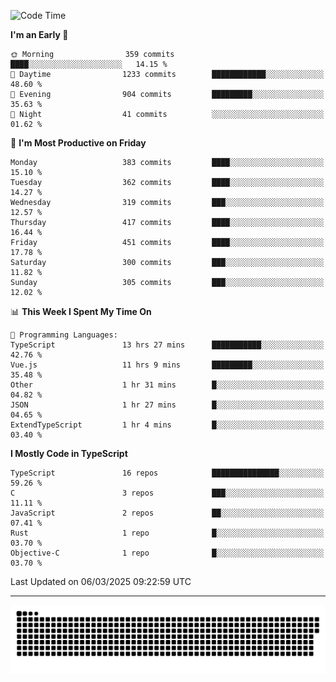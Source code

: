 <!--
<picture>
  <source
    srcset="https://github-readme-stats.vercel.app/api?username=kevinxft&show_icons=true&theme=dark"
    media="(prefers-color-scheme: dark)"
  />
  <source
    srcset="https://github-readme-stats.vercel.app/api?username=kevinxft&show_icons=true"
    media="(prefers-color-scheme: light), (prefers-color-scheme: no-preference)"
  />
  <img src="https://github-readme-stats.vercel.app/api?username=kevinxft&show_icons=true" />
</picture>
-->

<!--START_SECTION:waka-->
![Code Time](http://img.shields.io/badge/Code%20Time-3%2C191%20hrs%2014%20mins-blue)

**I'm an Early 🐤** 

```text
🌞 Morning                359 commits         ████░░░░░░░░░░░░░░░░░░░░░   14.15 % 
🌆 Daytime                1233 commits        ████████████░░░░░░░░░░░░░   48.60 % 
🌃 Evening                904 commits         █████████░░░░░░░░░░░░░░░░   35.63 % 
🌙 Night                  41 commits          ░░░░░░░░░░░░░░░░░░░░░░░░░   01.62 % 
```
📅 **I'm Most Productive on Friday** 

```text
Monday                   383 commits         ████░░░░░░░░░░░░░░░░░░░░░   15.10 % 
Tuesday                  362 commits         ████░░░░░░░░░░░░░░░░░░░░░   14.27 % 
Wednesday                319 commits         ███░░░░░░░░░░░░░░░░░░░░░░   12.57 % 
Thursday                 417 commits         ████░░░░░░░░░░░░░░░░░░░░░   16.44 % 
Friday                   451 commits         ████░░░░░░░░░░░░░░░░░░░░░   17.78 % 
Saturday                 300 commits         ███░░░░░░░░░░░░░░░░░░░░░░   11.82 % 
Sunday                   305 commits         ███░░░░░░░░░░░░░░░░░░░░░░   12.02 % 
```


📊 **This Week I Spent My Time On** 

```text
💬 Programming Languages: 
TypeScript               13 hrs 27 mins      ███████████░░░░░░░░░░░░░░   42.76 % 
Vue.js                   11 hrs 9 mins       █████████░░░░░░░░░░░░░░░░   35.48 % 
Other                    1 hr 31 mins        █░░░░░░░░░░░░░░░░░░░░░░░░   04.82 % 
JSON                     1 hr 27 mins        █░░░░░░░░░░░░░░░░░░░░░░░░   04.65 % 
ExtendTypeScript         1 hr 4 mins         █░░░░░░░░░░░░░░░░░░░░░░░░   03.40 % 
```

**I Mostly Code in TypeScript** 

```text
TypeScript               16 repos            ███████████████░░░░░░░░░░   59.26 % 
C                        3 repos             ███░░░░░░░░░░░░░░░░░░░░░░   11.11 % 
JavaScript               2 repos             ██░░░░░░░░░░░░░░░░░░░░░░░   07.41 % 
Rust                     1 repo              █░░░░░░░░░░░░░░░░░░░░░░░░   03.70 % 
Objective-C              1 repo              █░░░░░░░░░░░░░░░░░░░░░░░░   03.70 % 
```




 Last Updated on 06/03/2025 09:22:59 UTC
<!--END_SECTION:waka-->

---

<picture>
  <source media="(prefers-color-scheme: dark)" srcset="https://raw.githubusercontent.com/kevinxft/kevinxft/output/github-contribution-grid-snake-dark.svg">
  <source media="(prefers-color-scheme: light)" srcset="https://raw.githubusercontent.com/kevinxft/kevinxft/output/github-contribution-grid-snake.svg">
  <img alt="github contribution grid snake animation" src="https://raw.githubusercontent.com/kevinxft/kevinxft/output/github-contribution-grid-snake.svg">
</picture>